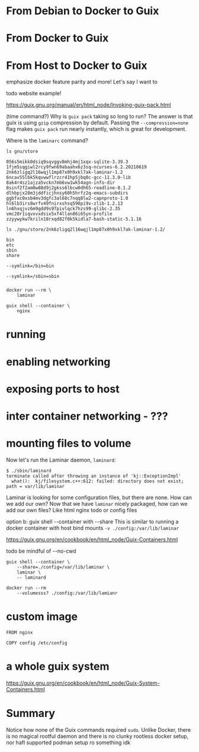 # From Debian to Docker to Guix
# From Docker to Guix
# From Host to Docker to Guix

emphasize docker feature parity and more!
Let's say I want to 



todo website example!

https://guix.gnu.org/manual/en/html_node/Invoking-guix-pack.html

(time command?)
Why is `guix pack` taking so long to run? The answer is that guix is using `gzip` compression by default. Passing the `--compression=none` flag makes `guix pack` run nearly instantly, which is great for development.





Where is the `laminarc` command?

`ls gnu/store`

```
056s5mikk0dsiq9sqvggv8mhj4mj1xqx-sqlite-3.39.3
1fjm5sqgiwl2rcy9fwn69abaahx6z3sq-ncurses-6.2.20210619
2nk6zligq2l16wqjl1mp87x0h9xkl7ak-laminar-1.2
6ncav55lbk5kqvwwflrzcr41hp5jbq0c-gcc-11.3.0-lib
8ak4r4sz1ajza5vckn7mb6vw1wk54agn-info-dir
8sinf2f2am0w88d9j2gkss6lbcw0dh65-readline-8.1.2
dlhbpjx28m3jddficjhnsy60h5hrfz2q-emacs-subdirs
ggbfxc0xsb4mv3dgfc3al68c7nqq8lw2-capnproto-1.0
hl6lb3irs8wrfv49fnirxshsq590pi9v-zlib-1.2.13
ln6hxqjvz6m9gdd9s97pivlqck7hzs99-glibc-2.35
vmc20r1iqvxvxdsix5xf4llan86i65yn-profile
zzyywykw7kriln18rxqd82f0k5kidla7-bash-static-5.1.16
```

`ls ./gnu/store/2nk6zligq2l16wqjl1mp87x0h9xkl7ak-laminar-1.2/`

```
bin
etc
sbin
share
```

`--symlink=/bin=bin`

`--symlink=/sbin=sbin`

###

```
docker run --rm \
    laminar
```

```
guix shell --container \
    nginx
```
# running

# enabling networking

# exposing ports to host

# inter container networking - ???

# mounting files to volume

Now let's run the Laminar daemon, `laminard`:
```
$ ./sbin/laminard
terminate called after throwing an instance of 'kj::ExceptionImpl'
  what():  kj/filesystem.c++:612: failed: directory does not exist; path = var/lib/laminar
```

Laminar is looking for some configuration files, but there are none. How can we add our own?
Now that we have `laminar` nicely packaged, how can we add our own files? Like html nginx todo or config files

option b: guix shell --container with --share
This is similar to running a docker container with host bind mounts `-v ./config:/var/lib/laminar`

https://guix.gnu.org/en/cookbook/en/html_node/Guix-Containers.html

todo be mindful of --no-cwd
```
guix shell --container \
    --share=./config=/var/lib/laminar \
    laminar \
    -- laminard
```

```
docker run --rm 
    --volumesss? ./config:/var/lib/lamianr
```


# custom image

```
FROM nginx

COPY config /etc/config
```

# a whole guix system
https://guix.gnu.org/en/cookbook/en/html_node/Guix-System-Containers.html

# Summary
Notice how none of the Guix commands required `sudo`. Unlike Docker, there is no magical rootful daemon and there is no clunky rootless docker setup, nor hafl supported podman setup ro something idk
